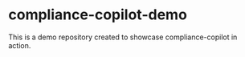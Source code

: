 # compliance-copilot-demo

This is a demo repository created to showcase compliance-copilot in action.
